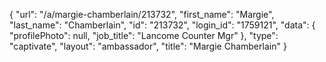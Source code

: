 {
    "url": "\/a\/margie-chamberlain\/213732",
    "first_name": "Margie",
    "last_name": "Chamberlain",
    "id": "213732",
    "login_id": "1759121",
    "data": {
        "profilePhoto": null,
        "job_title": "Lancome Counter Mgr"
    },
    "type": "captivate",
    "layout": "ambassador",
    "title": "Margie Chamberlain"
}